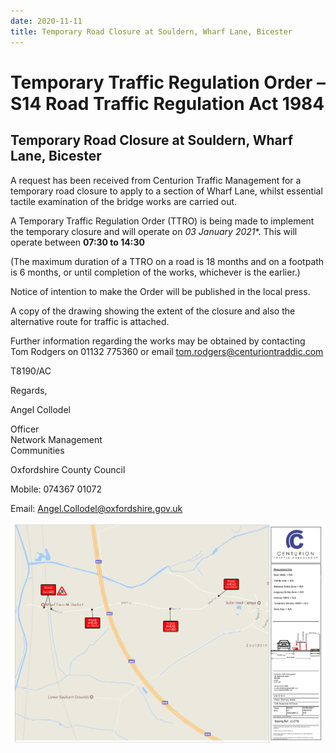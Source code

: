 ```yaml
---
date: 2020-11-11
title: Temporary Road Closure at Souldern, Wharf Lane, Bicester
---
```


# Temporary Traffic Regulation Order – S14 Road Traffic Regulation Act 1984

## Temporary Road Closure at Souldern, Wharf Lane, Bicester

 

A request has been received from Centurion Traffic Management for a temporary road closure to apply to a section of Wharf Lane, whilst essential tactile examination of the bridge works are carried out.

 

A Temporary Traffic Regulation Order (TTRO) is being made to implement the temporary closure and will operate on *03 January 2021**. This will operate between **07:30 to 14:30**

 

(The maximum duration of a TTRO on a road is 18 months and on a footpath is 6 months, or until completion of the works, whichever is the earlier.)

 

 

Notice of intention to make the Order will be published in the local press.

 

A copy of the drawing showing the extent of the closure and also the alternative route for traffic is attached.

 

Further information regarding the works may be obtained by contacting Tom Rodgers on 01132 775360 or email tom.rodgers@centuriontraddic.com

 

T8190/AC

 

 

Regards,

 

Angel Collodel

Officer  
Network Management  
Communities

Oxfordshire County Council

Mobile: 074367 01072

Email:    Angel.Collodel@oxfordshire.gov.uk


![map](wharflane.png)
